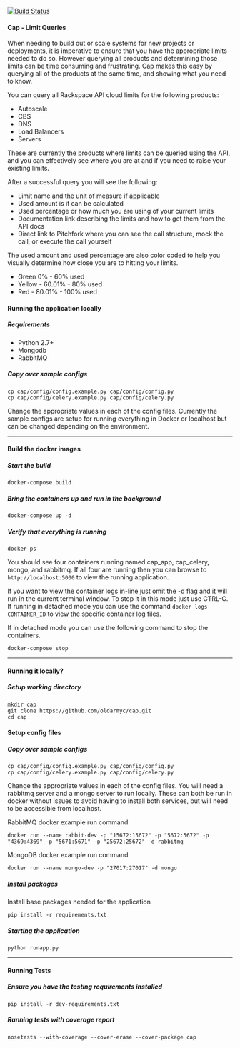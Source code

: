 [![Build Status](https://travis-ci.org/oldarmyc/cap.svg?branch=master)](https://travis-ci.org/oldarmyc/cap)

#### Cap - Limit Queries

When needing to build out or scale systems for new projects or deployments, it is imperative to ensure that you have the appropriate limits needed to do so. However querying all products and determining those limits can be time consuming and frustrating. Cap makes this easy by querying all of the products at the same time, and showing what you need to know.

You can query all Rackspace API cloud limits for the following products:

- Autoscale
- CBS
- DNS
- Load Balancers
- Servers

These are currently the products where limits can be queried using the API, and you can effectively see where you are at and if you need to raise your existing limits.

After a successful query you will see the following:
- Limit name and the unit of measure if applicable
- Used amount is it can be calculated
- Used percentage or how much you are using of your current limits
- Documentation link describing the limits and how to get them from the API docs
- Direct link to Pitchfork where you can see the call structure, mock the call, or execute the call yourself

The used amount and used percentage are also color coded to help you visually determine how close you are to hitting your limits.
- Green 0% - 60% used
- Yellow - 60.01% - 80% used
- Red - 80.01% - 100% used

#### Running the application locally

##### Requirements
- Python 2.7+
- Mongodb
- RabbitMQ

##### Copy over sample configs
````
cp cap/config/config.example.py cap/config/config.py
cp cap/config/celery.example.py cap/config/celery.py
````

Change the appropriate values in each of the config files. Currently the sample configs are setup for running everything in Docker or localhost but can be changed depending on the environment.

___

#### Build the docker images

##### Start the build
```
docker-compose build
```

##### Bring the containers up and run in the background
```
docker-compose up -d
```

##### Verify that everything is running
```
docker ps
```

You should see four containers running named cap_app, cap_celery, mongo, and rabbitmq. If all four are running then you can browse to `http://localhost:5000` to view the running application.

If you want to view the container logs in-line just omit the -d flag and it will run in the current terminal window. To stop it in this mode just use CTRL-C. If running in detached mode you can use the command `docker logs CONTAINER_ID` to view the specific container log files.

If in detached mode you can use the following command to stop the containers.
```
docker-compose stop
```
___

#### Running it locally?

##### Setup working directory
```
mkdir cap
git clone https://github.com/oldarmyc/cap.git
cd cap
```

#### Setup config files

##### Copy over sample configs
````
cp cap/config/config.example.py cap/config/config.py
cp cap/config/celery.example.py cap/config/celery.py
````

Change the appropriate values in each of the config files. You will need a rabbitmq server and a mongo server to run locally. These can both be run in docker without issues to avoid having to install both services, but will need to be accessible from localhost.

RabbitMQ docker example run command
```
docker run --name rabbit-dev -p "15672:15672" -p "5672:5672" -p "4369:4369" -p "5671:5671" -p "25672:25672" -d rabbitmq
```

MongoDB docker example run command
```
docker run --name mongo-dev -p "27017:27017" -d mongo
```

##### Install packages
Install base packages needed for the application
```
pip install -r requirements.txt
```

##### Starting the application
```
python runapp.py
```

___

#### Running Tests

##### Ensure you have the testing requirements installed
```
pip install -r dev-requirements.txt
```

##### Running tests with coverage report
```
nosetests --with-coverage --cover-erase --cover-package cap
```
